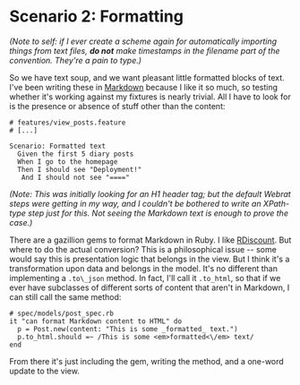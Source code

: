 Scenario 2: Formatting
======================
_(Note to self: if I ever create a scheme again for automatically importing things from text files, **do not** make timestamps in the filename part of the convention. They're a pain to type.)_

So we have text soup, and we want pleasant little formatted blocks of text. I've been writing these in [Markdown](http://daringfireball.net/projects/markdown/syntax) because I like it so much, so testing whether it's working against my fixtures is nearly trivial. All I have to look for is the presence or absence of stuff other than the content:

    # features/view_posts.feature
    # [...]
    
    Scenario: Formatted text
      Given the first 5 diary posts
      When I go to the homepage
      Then I should see "Deployment!"
       And I should not see "===="
       
_(Note: This was initially looking for an H1 header tag; but the default Webrat steps were getting in my way, and I couldn't be bothered to write an XPath-type step just for this. Not seeing the Markdown text is enough to prove the case.)_
      
There are a gazillion gems to format Markdown in Ruby. I like [RDiscount](http://github.com/rtomayko/rdiscount). But where to do the actual conversion? This is a philosophical issue -- some would say this is presentation logic that belongs in the view. But I think it's a transformation upon data and belongs in the model. It's no different than implementing a `.to\_json` method. In fact, I'll call it `.to_html`, so that if we ever have subclasses of different sorts of content that aren't in Markdown, I can still call the same method:

    # spec/models/post_spec.rb
    it "can format Markdown content to HTML" do
      p = Post.new(content: "This is some _formatted_ text.")
      p.to_html.should =~ /This is some <em>formatted<\/em> text/
    end
    
From there it's just including the gem, writing the method, and a one-word update to the view.